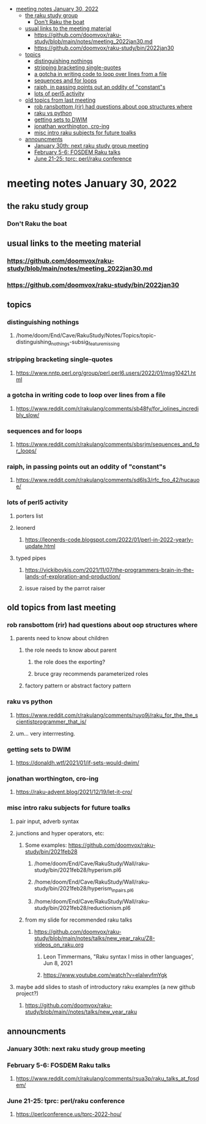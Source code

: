- [meeting notes January 30, 2022](#orgb76311c)
  - [the raku study group](#orge203072)
    - [Don't Raku the boat](#org90a9b0b)
  - [usual links to the meeting material](#org299a3b2)
    - [<https://github.com/doomvox/raku-study/blob/main/notes/meeting_2022jan30.md>](#orgb676e14)
    - [<https://github.com/doomvox/raku-study/bin/2022jan30>](#org20ca801)
  - [topics](#org81202b6)
    - [distinguishing nothings](#org929c7ea)
    - [stripping bracketing single-quotes](#orgdbb6e66)
    - [a gotcha in writing code to loop over lines from a file](#org3da030b)
    - [sequences and for loops](#org930bdd7)
    - [raiph, in passing points out an oddity of "constant"s](#orge9e5fe0)
    - [lots of perl5 activity](#orgb77b125)
  - [old topics from last meeting](#org88dc56d)
    - [rob ransbottom (rir) had questions about oop structures where](#org757ed46)
    - [raku vs python](#orga5bb9d7)
    - [getting sets to DWIM](#org851cd9a)
    - [jonathan worthington, cro-ing](#orgebe628e)
    - [misc intro raku subjects for future toalks](#orgd190439)
  - [announcments](#orgc1c402f)
    - [January 30th: next raku study group meeting](#org57847a8)
    - [February 5-6: FOSDEM Raku talks](#org7ade52d)
    - [June 21-25: tprc: perl/raku conference](#orgc7cc6fc)


<a id="orgb76311c"></a>

# meeting notes January 30, 2022


<a id="orge203072"></a>

## the raku study group


<a id="org90a9b0b"></a>

### Don't Raku the boat


<a id="org299a3b2"></a>

## usual links to the meeting material


<a id="orgb676e14"></a>

### <https://github.com/doomvox/raku-study/blob/main/notes/meeting_2022jan30.md>


<a id="org20ca801"></a>

### <https://github.com/doomvox/raku-study/bin/2022jan30>


<a id="org81202b6"></a>

## topics


<a id="org929c7ea"></a>

### distinguishing nothings

1.  /home/doom/End/Cave/RakuStudy/Notes/Topics/topic-distinguishing<sub>nothings</sub>-subsig<sub>feature</sub><sub>missing</sub>


<a id="orgdbb6e66"></a>

### stripping bracketing single-quotes

1.  <https://www.nntp.perl.org/group/perl.perl6.users/2022/01/msg10421.html>


<a id="org3da030b"></a>

### a gotcha in writing code to loop over lines from a file

1.  <https://www.reddit.com/r/rakulang/comments/sb48fy/for_iolines_incredibly_slow/>


<a id="org930bdd7"></a>

### sequences and for loops

1.  <https://www.reddit.com/r/rakulang/comments/sbsrjm/sequences_and_for_loops/>


<a id="orge9e5fe0"></a>

### raiph, in passing points out an oddity of "constant"s

1.  <https://www.reddit.com/r/rakulang/comments/sd6ls3/rfc_foo_42/hucauoe/>


<a id="orgb77b125"></a>

### lots of perl5 activity

1.  porters list

2.  leonerd

    1.  <https://leonerds-code.blogspot.com/2022/01/perl-in-2022-yearly-update.html>

3.  typed pipes

    1.  <https://vickiboykis.com/2021/11/07/the-programmers-brain-in-the-lands-of-exploration-and-production/>
    
    2.  issue raised by the parrot raiser


<a id="org88dc56d"></a>

## old topics from last meeting


<a id="org757ed46"></a>

### rob ransbottom (rir) had questions about oop structures where

1.  parents need to know about children

    1.  the role needs to know about parent
    
        1.  the role does the exporting?
        
        2.  bruce gray recommends parameterized roles
    
    2.  factory pattern or abstract factory pattern


<a id="orga5bb9d7"></a>

### raku vs python

1.  <https://www.reddit.com/r/rakulang/comments/ruyo9j/raku_for_the_the_scientistprogrammer_that_is/>

2.  um&#x2026; very interrresting.


<a id="org851cd9a"></a>

### getting sets to DWIM

1.  <https://donaldh.wtf/2021/01/if-sets-would-dwim/>


<a id="orgebe628e"></a>

### jonathan worthington, cro-ing

1.  <https://raku-advent.blog/2021/12/19/let-it-cro/>


<a id="orgd190439"></a>

### misc intro raku subjects for future toalks

1.  pair input, adverb syntax

2.  junctions and hyper operators, etc:

    1.  Some examples: <https://github.com/doomvox/raku-study/bin/2021feb28>
    
        1.  /home/doom/End/Cave/RakuStudy/Wall/raku-study/bin/2021feb28/hyperism.pl6
        
        2.  /home/doom/End/Cave/RakuStudy/Wall/raku-study/bin/2021feb28/hyperism<sub>in</sub><sub>pairs.pl6</sub>
        
        3.  /home/doom/End/Cave/RakuStudy/Wall/raku-study/bin/2021feb28/reductionism.pl6
    
    2.  from my slide for recommended raku talks
    
        1.  <https://github.com/doomvox/raku-study/blob/main/notes/talks/new_year_raku/Z8-videos_on_raku.org>
        
            1.  Leon Timmermans, "Raku syntax I miss in other languages', Jun 8, 2021
            
            2.  <https://www.youtube.com/watch?v=elalwvfmYgk>

3.  maybe add slides to stash of introductory raku examples (a new github project?)

    1.  <https://github.com/doomvox/raku-study/blob/main//notes/talks/new_year_raku>


<a id="orgc1c402f"></a>

## announcments


<a id="org57847a8"></a>

### January 30th: next raku study group meeting


<a id="org7ade52d"></a>

### February 5-6: FOSDEM Raku talks

1.  <https://www.reddit.com/r/rakulang/comments/rsua3p/raku_talks_at_fosdem/>


<a id="orgc7cc6fc"></a>

### June 21-25: tprc: perl/raku conference

1.  <https://perlconference.us/tprc-2022-hou/>
